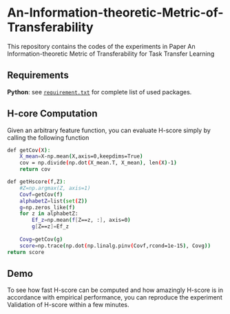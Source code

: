 # An-Information-theoretic-Metric-of-Transferability
This repository contains the codes of the experiments in Paper An Information-theoretic Metric of Transferability for Task Transfer Learning
## Requirements
**Python**: see [`requirement.txt`](https://github.com/StanfordVL/taskonomy/blob/master/taskbank/requirement.txt) for complete list of used packages.
## H-core Computation
Given an arbitrary feature function, you can evaluate H-score simply by calling the following function 
```bash
def getCov(X):
    X_mean=X-np.mean(X,axis=0,keepdims=True)
    cov = np.divide(np.dot(X_mean.T, X_mean), len(X)-1) 
    return cov

def getHscore(f,Z):
    #Z=np.argmax(Z, axis=1)
    Covf=getCov(f)
    alphabetZ=list(set(Z))
    g=np.zeros_like(f)
    for z in alphabetZ:
        Ef_z=np.mean(f[Z==z, :], axis=0)
        g[Z==z]=Ef_z
    
    Covg=getCov(g)
    score=np.trace(np.dot(np.linalg.pinv(Covf,rcond=1e-15), Covg))
return score
```
## Demo
To see how fast H-score can be computed and how amazingly H-score is in accordance with empirical performance, you can reproduce the experiment Validation of H-score within a few minutes. 
